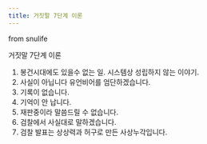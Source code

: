 ```yaml
---
title: 거짓말 7단계 이론
---
```


from snulife

거짓말 7단계 이론

1.  봉건시대에도 있을수 없는 일. 시스템상 성립하지 않는 이야기.
2.  사실이 아닙니다 유언비어를 엄단하겠습니다.
3.  기록이 없습니다.
4.  기억이 안 납니다.
5.  재판중이라 말씀드릴 수 없습니다.
6.  검찰에서 사실대로 말하겠습니다.
7.  검찰 발표는 상상력과 허구로 만든 사상누각입니다.
